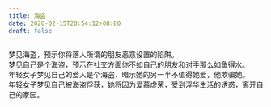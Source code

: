 ```yaml
---
title: 海盗
date: 2020-02-15T20:54:12+08:00
draft: false
---
```


梦见海盗，预示你将落人所谓的朋友恶意设置的陷阱。<br>
梦见自己是个海盗，预示在社交方面你不如自己的朋友和对手那么如鱼得水。<br>
年轻女子梦见自己的爱人是个海盗，暗示她的另一半不值得她爱，他欺骗她。<br>
年轻女子梦见自己被海盗俘获，她将因为爱慕虚荣，受到浮华生活的诱惑，离开自己的家园。<br>
